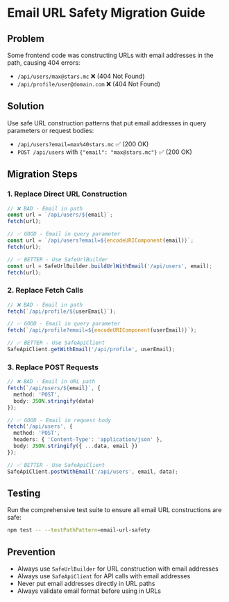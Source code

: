 # Email URL Safety Migration Guide

## Problem
Some frontend code was constructing URLs with email addresses in the path, causing 404 errors:
- `/api/users/max@stars.mc` ❌ (404 Not Found)
- `/api/profile/user@domain.com` ❌ (404 Not Found)

## Solution
Use safe URL construction patterns that put email addresses in query parameters or request bodies:
- `/api/users?email=max%40stars.mc` ✅ (200 OK)
- `POST /api/users` with `{"email": "max@stars.mc"}` ✅ (200 OK)

## Migration Steps

### 1. Replace Direct URL Construction
```typescript
// ❌ BAD - Email in path
const url = `/api/users/${email}`;
fetch(url);

// ✅ GOOD - Email in query parameter
const url = `/api/users?email=${encodeURIComponent(email)}`;
fetch(url);

// ✅ BETTER - Use SafeUrlBuilder
const url = SafeUrlBuilder.buildUrlWithEmail('/api/users', email);
fetch(url);
```

### 2. Replace Fetch Calls
```typescript
// ❌ BAD - Email in path
fetch(`/api/profile/${userEmail}`);

// ✅ GOOD - Email in query parameter
fetch(`/api/profile?email=${encodeURIComponent(userEmail)}`);

// ✅ BETTER - Use SafeApiClient
SafeApiClient.getWithEmail('/api/profile', userEmail);
```

### 3. Replace POST Requests
```typescript
// ❌ BAD - Email in URL path
fetch(`/api/users/${email}`, {
  method: 'POST',
  body: JSON.stringify(data)
});

// ✅ GOOD - Email in request body
fetch('/api/users', {
  method: 'POST',
  headers: { 'Content-Type': 'application/json' },
  body: JSON.stringify({ ...data, email })
});

// ✅ BETTER - Use SafeApiClient
SafeApiClient.postWithEmail('/api/users', email, data);
```

## Testing
Run the comprehensive test suite to ensure all email URL constructions are safe:
```bash
npm test -- --testPathPattern=email-url-safety
```

## Prevention
- Always use `SafeUrlBuilder` for URL construction with email addresses
- Always use `SafeApiClient` for API calls with email addresses
- Never put email addresses directly in URL paths
- Always validate email format before using in URLs
